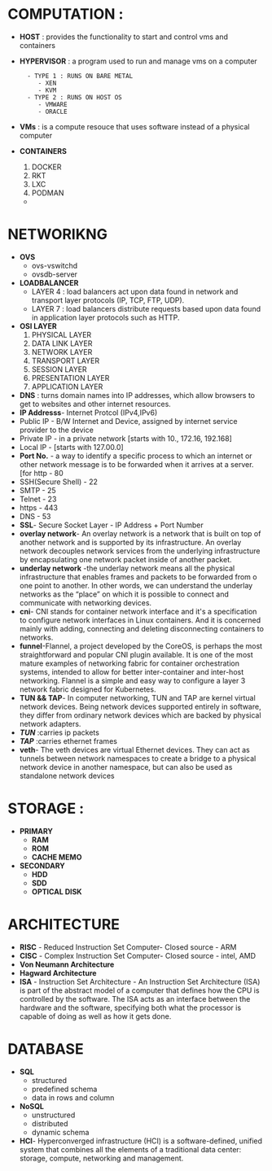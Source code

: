 # COMPUTATION :
- **HOST** : provides the functionality to start and control vms and containers
- **HYPERVISOR** : a program used to run and manage vms on a computer

        - TYPE 1 : RUNS ON BARE METAL
           - XEN
           - KVM
        - TYPE 2 : RUNS ON HOST OS
           - VMWARE
           - ORACLE
 - **VMs** : is a compute resouce that uses software instead of a physical computer 
- **CONTAINERS**
   1. DOCKER
   2. RKT
   3. LXC
   4. PODMAN
  - 
 # NETWORIKNG
 - **OVS**
   - ovs-vswitchd
   - ovsdb-server
 - **LOADBALANCER**
   - LAYER 4 : load balancers act upon data found in network and transport layer protocols (IP, TCP, FTP, UDP).
   - LAYER 7 : load balancers distribute requests based upon data found in application layer protocols such as HTTP.
- **OSI LAYER**
  1. PHYSICAL LAYER
  2. DATA LINK LAYER
  3. NETWORK LAYER
  4. TRANSPORT LAYER
  5. SESSION LAYER
  6. PRESENTATION LAYER
  7. APPLICATION LAYER 
-  **DNS** : turns domain names into IP addresses, which allow browsers to get to websites and other internet resources.
-   **IP Addresss**- Internet Protcol (IPv4,IPv6)
 - Public IP - B/W Internet and Device, assigned by internet service provider to the device
 - Private IP - in a private network [starts with 10., 172.16, 192.168]
 - Local IP - [starts with 127.00.0]
- **Port No.** - a way to identify a specific process to which an internet or other network message is to be forwarded when it arrives at a server.[for http - 80
 - SSH(Secure Shell) - 22
 - SMTP - 25  
 - Telnet - 23
 - https - 443
 - DNS - 53
-  **SSL**- Secure Socket Layer - IP Address + Port Number
-  **overlay network**- An overlay network is a network that is built on top of another network and is supported by its infrastructure. An overlay network decouples network services from the underlying infrastructure by encapsulating one network packet inside of another packet.
-  **underlay network** -the underlay network means all the physical infrastructure that enables frames and packets to be forwarded from o one point to another. In other words, we can understand the underlay networks as the “place” on which it is possible to connect and communicate with networking devices.
-  **cni**- CNI stands for container network interface and it's a specification to configure network interfaces in Linux containers. And it is concerned mainly with adding, connecting and deleting disconnecting containers to networks.
-  **funnel**-Flannel, a project developed by the CoreOS, is perhaps the most straightforward and popular CNI plugin available. It is one of the most mature examples of networking fabric for container orchestration systems, intended to allow for better inter-container and inter-host networking. Flannel is a simple and easy way to configure a layer 3 network fabric designed for Kubernetes.
-  **TUN && TAP**- In computer networking, TUN and TAP are kernel virtual network devices. Being network devices supported entirely in software, they differ from ordinary network devices which are backed by physical network adapters.
  - ***TUN*** :carries ip packets 
  - ***TAP*** :carries ethernet frames
- **veth**- The veth devices are virtual Ethernet devices. They can act as tunnels between network namespaces to create a bridge to a physical network device in another namespace, but can also be used as standalone network devices

# STORAGE :
- **PRIMARY**
  - **RAM**
  - **ROM**
  - **CACHE MEMO**
- **SECONDARY**
  - **HDD**
  - **SDD**
  - **OPTICAL DISK**

# ARCHITECTURE
- **RISC** - Reduced Instruction Set Computer- Closed source - ARM
-  **CISC** - Complex Instruction Set Computer- Closed source - intel, AMD
-  **Von Neumann Architecture**
-  **Hagward Architecture** 
- **ISA** - Instruction Set Architecture - An Instruction Set Architecture (ISA) is part of the abstract model of a computer that defines how the CPU is controlled by the software. The ISA acts as an interface between the hardware and the software, specifying both what the processor is capable of doing as well as how it gets done.

# DATABASE 
- **SQL**
  - structured
  - predefined schema
  - data in rows and column
- **NoSQL**
  - unstructured
  - distributed
  - dynamic schema
-  **HCI**- Hyperconverged infrastructure (HCI) is a software-defined, unified system that combines all the elements of a traditional data center: storage, compute, networking and management.








     
